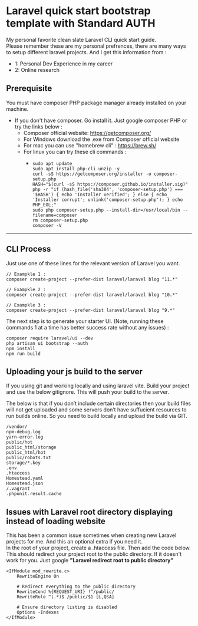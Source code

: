 # Laravel quick start bootstrap template with Standard AUTH
My personal favorite clean slate Laravel CLI quick start guide.<br>
Please remember these are my personal prefrences, there are many ways to setup different laravel projects. And I get this information from :<br>
- 1: Personal Dev Experience in my career
- 2: Online research

## Prerequisite

You must have composer PHP package manager already installed on your machine.
  - If you don't have composer. Go install it. Just google composer PHP or try the links below :
      - Composer official website: https://getcomposer.org/
      - For Windows download the .exe from Composer official website
      - For mac you can use "homebrew cli" : https://brew.sh/
      - For linux you can try these cli commands :
        - ```
          sudo apt update
          sudo apt install php-cli unzip -y
          curl -sS https://getcomposer.org/installer -o composer-setup.php
          HASH="$(curl -sS https://composer.github.io/installer.sig)"
          php -r "if (hash_file('sha384', 'composer-setup.php') === '$HASH') { echo 'Installer verified'; } else { echo 'Installer corrupt'; unlink('composer-setup.php'); } echo PHP_EOL;"
          sudo php composer-setup.php --install-dir=/usr/local/bin --filename=composer
          rm composer-setup.php
          composer -V
          ```
---
## CLI Process

Just use one of these lines for the relevant version of Laravel you want.
```
// Exampkle 1 : 
composer create-project --prefer-dist laravel/laravel blog "11.*"

// Exampkle 2 : 
composer create-project --prefer-dist laravel/laravel blog "10.*"

// Exampkle 3 : 
composer create-project --prefer-dist laravel/laravel blog "9.*"
```

The next step is to generate your starter UI. (Note, running these commands 1 at a time has better success rate without any issues) : 
```
composer require laravel/ui --dev
php artisan ui bootstrap --auth
npm install 
npm run build
```

## Uploading your js build to the server

If you using git and working locally and using laravel vite.
Build your project and use the below gitignore. This will push your build to the server.

The below is that if you don’t include certain directories then your build files will not get uploaded and some servers don’t have suffucient resources to run builds online.
So you need to build locally and upload the build via GIT.
```
/vendor/
npm-debug.log
yarn-error.log
public/hot
public_html/storage
public_html/hot
public/robots.txt
storage/*.key
.env
.htaccess
Homestead.yaml
Homestead.json
/.vagrant
.phpunit.result.cache
```

## Issues with Laravel root directory displaying instead of loading website

This has been a common issue sometimes when creating new Laravel projects for me. And this an optional extra if you need it.<br>
In the root of your project, create a .htaccess file. Then add the code below. This should redirect your project root to the public directory. 
If it doesn't work for you. Just google **"Laravel redirect root to public directory"**
```
<IfModule mod_rewrite.c>
    RewriteEngine On

    # Redirect everything to the public directory
    RewriteCond %{REQUEST_URI} !^/public/
    RewriteRule ^(.*)$ /public/$1 [L,QSA]

    # Ensure directory listing is disabled
    Options -Indexes
</IfModule>
```
